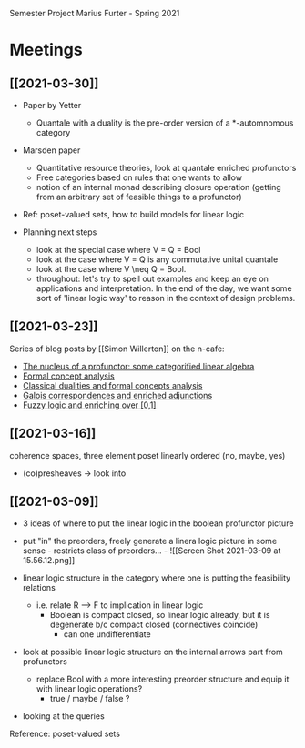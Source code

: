 Semester Project Marius Furter - Spring 2021


# Meetings


## [[2021-03-30]]

- Paper by Yetter
  - Quantale with a duality is the pre-order version of a *-automnomous category

- Marsden paper
  - Quantitative resource theories, look at quantale enriched profunctors
  - Free categories based on rules that one wants to allow
  - notion of an internal monad describing closure operation (getting from an arbitrary set of feasible things to a profunctor)

- Ref: poset-valued sets, how to build models for linear logic

- Planning next steps
  - look at the special case where V = Q = Bool
  - look at the case where V = Q is any commutative unital quantale
  - look at the case where V \neq Q = Bool.
  - throughout: let's try to spell out examples and keep an eye on applications and interpretation. In the end of the day, we want some sort of 'linear logic way' to reason in the context of design problems. 

## [[2021-03-23]]

Series of blog posts by [[Simon Willerton]] on the n-cafe:
- [The nucleus of a profunctor: some categorified linear algebra](https://golem.ph.utexas.edu/category/2013/08/the_nucleus_of_a_profunctor_so.html)
- [Formal concept analysis](  https://golem.ph.utexas.edu/category/2013/09/formal_concept_analysis.html)
- [Classical dualities and formal concepts analysis](https://golem.ph.utexas.edu/category/2013/09/classical_dualities_and_formal.html)
- [Galois correspondences and enriched adjunctions](https://golem.ph.utexas.edu/category/2014/02/galois_correspondences_and_enr.html)
- [Fuzzy logic and enriching over [0,1]](https://golem.ph.utexas.edu/category/2014/03/fuzzy_logic_and_enriching_over.html)  


## [[2021-03-16]]

 coherence spaces, three element poset linearly ordered (no, maybe,  yes)

  - (co)presheaves -> look into

## [[2021-03-09]]
  - 3 ideas of where to put the linear logic in the boolean profunctor picture
   -  put "in" the preorders, freely generate a linera logic picture in some sense
     - restricts class of preorders...
     - ![[Screen Shot 2021-03-09 at 15.56.12.png]]
   - linear logic structure in the category where one is putting the feasibility relations
     - i.e. relate R --> F to implication in linear logic
       - Boolean is compact closed, so linear logic already, but it is degenerate b/c compact closed (connectives coincide)
         - can one undifferentiate

   - look at possible linear logic structure on the internal arrows part from profunctors
     - replace Bool with a more interesting preorder structure and equip it with linear logic operations?
       - true / maybe / false ?
   - looking at the queries


 Reference: poset-valued sets
